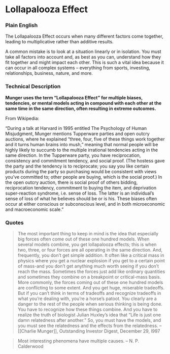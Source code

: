 # Lollapalooza Effect
### Plain English

The Lollapalooza Effect occurs when many different factors come together, leading to multiplicative rather than additive results.  

A common mistake is to look at a situation linearly or in isolation. You must take all factors into account and, as best as you can, understand how they fit together and might impact each other. This is such a vital idea because it can occur in all complex systems – everything from sports, investing, relationships, business, nature, and more.

### Technical Description

**Munger uses the term “Lollapalooza Effect” for multiple biases, tendencies, or mental models acting in compound with each other at the same time in the same direction, often resulting in extreme outcomes.**

From Wikipedia:

“During a talk at Harvard in 1995 entitled The Psychology of Human Misjudgment, Munger mentions Tupperware parties and open outcry auctions, where he explained “three, four, five of these things work together and it turns human brains into mush,” meaning that normal people will be highly likely to succumb to the multiple irrational tendencies acting in the same direction. In the Tupperware party, you have reciprocation, consistency and commitment tendency, and social proof. (The hostess gave the party and the tendency is to reciprocate; you say you like certain products during the party so purchasing would be consistent with views you’ve committed to; other people are buying, which is the social proof.) In the open outcry auction, there is social proof of others bidding, reciprocation tendency, commitment to buying the item, and deprivation super-reaction syndrome, i.e. sense of loss. The latter is an individual’s sense of loss of what he believes should be or is his. These biases often occur at either conscious or subconscious level, and in both microeconomic and macroeconomic scale.”

### Quotes

> The most important thing to keep in mind is the idea that especially big forces often come out of these one hundred models. When several models combine, you get lollapalooza effects; this is when two, three, or four forces are all operating in the same direction. And, frequently, you don’t get simple addition. It often like a critical mass in physics where you get a nuclear explosion if you get to a certain point of mass-and you don’t get anything much worth seeing if you don’t reach the mass. Sometimes the forces just add like ordinary quantities and sometimes they combine on a breakpoint or critical-mass basis. More commonly, the forces coming out of these one hundred models are conflicting to some extent. And you get huge, miserable tradeoffs. But if you can’t think in terms of tradeoffs and recognize tradeoffs in what you’re dealing with, you’re a horse’s patoot. You clearly are a danger to the rest of the people when serious thinking is being done. You have to recognize how these things combine. And you have to realize the truth of biologist Julian Huxley’s idea that “Life is just one damn relatedness after another.” So, you must have the models, and you must see the relatedness and the effects from the relatedness. – [[Charlie Munger]], Outstanding Investor Digest, December 29, l997

> Most interesting phenomena have multiple causes. – N. P. Calderwood